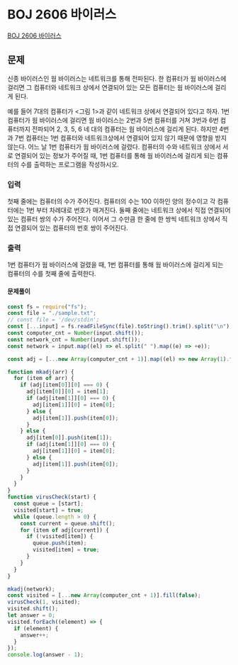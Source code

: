 # BOJ 2606 바이러스

[BOJ 2606 바이러스](https://www.acmicpc.net/problem/2606)

## 문제

신종 바이러스인 웜 바이러스는 네트워크를 통해 전파된다. 한 컴퓨터가 웜 바이러스에 걸리면 그 컴퓨터와 네트워크 상에서 연결되어 있는 모든 컴퓨터는 웜 바이러스에 걸리게 된다.

예를 들어 7대의 컴퓨터가 <그림 1>과 같이 네트워크 상에서 연결되어 있다고 하자. 1번 컴퓨터가 웜 바이러스에 걸리면 웜 바이러스는 2번과 5번 컴퓨터를 거쳐 3번과 6번 컴퓨터까지 전파되어 2, 3, 5, 6 네 대의 컴퓨터는 웜 바이러스에 걸리게 된다. 하지만 4번과 7번 컴퓨터는 1번 컴퓨터와 네트워크상에서 연결되어 있지 않기 때문에 영향을 받지 않는다.
어느 날 1번 컴퓨터가 웜 바이러스에 걸렸다. 컴퓨터의 수와 네트워크 상에서 서로 연결되어 있는 정보가 주어질 때, 1번 컴퓨터를 통해 웜 바이러스에 걸리게 되는 컴퓨터의 수를 출력하는 프로그램을 작성하시오.

### 입력

첫째 줄에는 컴퓨터의 수가 주어진다. 컴퓨터의 수는 100 이하인 양의 정수이고 각 컴퓨터에는 1번 부터 차례대로 번호가 매겨진다. 둘째 줄에는 네트워크 상에서 직접 연결되어 있는 컴퓨터 쌍의 수가 주어진다. 이어서 그 수만큼 한 줄에 한 쌍씩 네트워크 상에서 직접 연결되어 있는 컴퓨터의 번호 쌍이 주어진다.

### 출력

1번 컴퓨터가 웜 바이러스에 걸렸을 때, 1번 컴퓨터를 통해 웜 바이러스에 걸리게 되는 컴퓨터의 수를 첫째 줄에 출력한다.

#### 문제풀이

```js
const fs = require("fs");
const file = "./sample.txt";
// const file = '/dev/stdin';
const [...input] = fs.readFileSync(file).toString().trim().split("\n");
const computer_cnt = Number(input.shift());
const network_cnt = Number(input.shift());
const network = input.map((el) => el.split(" ").map((e) => +e));

const adj = [...new Array(computer_cnt + 1)].map((el) => new Array(1).fill(0));

function mkadj(arr) {
  for (item of arr) {
    if (adj[item[0]][0] === 0) {
      adj[item[0]][0] = item[1];
      if (adj[item[1]][0] === 0) {
        adj[item[1]][0] = item[0];
      } else {
        adj[item[1]].push(item[0]);
      }
    } else {
      adj[item[0]].push(item[1]);
      if (adj[item[1]][0] === 0) {
        adj[item[1]][0] = item[0];
      } else {
        adj[item[1]].push(item[0]);
      }
    }
  }
}
function virusCheck(start) {
  const queue = [start];
  visited[start] = true;
  while (queue.length > 0) {
    const current = queue.shift();
    for (item of adj[current]) {
      if (!visited[item]) {
        queue.push(item);
        visited[item] = true;
      }
    }
  }
}

mkadj(network);
const visited = [...new Array(computer_cnt + 1)].fill(false);
virusCheck(1, visited);
visited.shift();
let answer = 0;
visited.forEach((element) => {
  if (element) {
    answer++;
  }
});
console.log(answer - 1);
```
